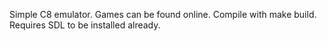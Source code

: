 Simple C8 emulator. Games can be found online. Compile with make build. Requires SDL to be installed already.
